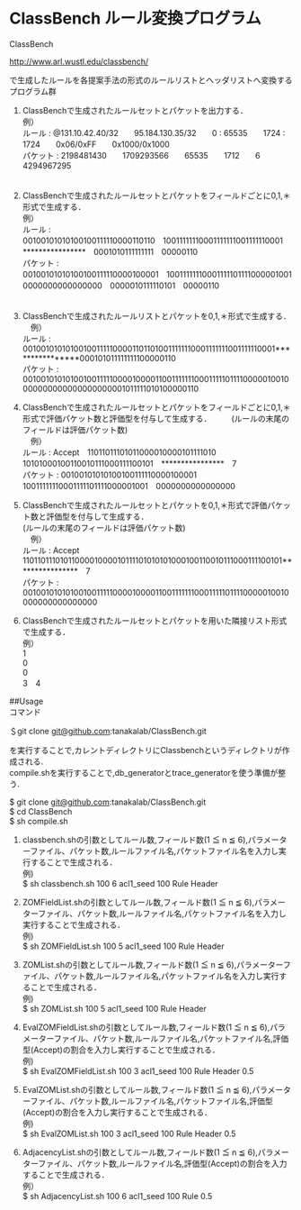 # ClassBench ルール変換プログラム

ClassBench 

http://www.arl.wustl.edu/classbench/ 

で生成したルールを各提案手法の形式のルールリストとヘッダリストへ変換するプログラム群　　

1. ClassBenchで生成されたルールセットとパケットを出力する．     
例）  
ルール   : @131.10.42.40/32　　95.184.130.35/32　　0 : 65535　　1724 : 1724　　0x06/0xFF　　0x1000/0x1000       
パケット : 2198481430　　1709293566　　65535　　1712　　6　　4294967295      
　

2. ClassBenchで生成されたルールセットとパケットをフィールドごとに0,1,＊形式で生成する．       
例）  
ルール   :   
00100101010100100111110000110110　10011111110001111111001111110001　****************　0001010111111111　00000110     
パケット :   
00100101010100100111110000100001　10011111110001111101111000001001　0000000000000000　0000010111110101　00000110  
　　

3. ClassBenchで生成されたルールリストとパケットを0,1,＊形式で生成する．  
　例）  
ルール   :   
0010010101010010011111000011011010011111110001111111001111110001****************000101011111111100000110  
パケット :   
00100101010100100111110000100001100111111100011111011110000010010000000000000000000001011111010100000110  


4. ClassBenchで生成されたルールセットとパケットをフィールドごとに0,1,＊形式で評価パケット数と評価型を付与して生成する．    　
　(ルールの末尾のフィールドは評価パケット数)    
　例）  
ルール   : Accept　11011011101011000010000101111010　10101000100110010111000111100101　****************　7    
パケット : 00100101010100100111110000100001　10011111110001111101111000001001　0000000000000000     


5. ClassBenchで生成されたルールセットとパケットを0,1,＊形式で評価パケット数と評価型を付与して生成する．   
 (ルールの末尾のフィールドは評価パケット数)    
　例）  
ルール   : Accept　1101101110101100001000010111101010101000100110010111000111100101****************　7      
パケット : 00100101010100100111110000100001100111111100011111011110000010010000000000000000    


6. ClassBenchで生成されたルールセットとパケットを用いた隣接リスト形式で生成する．    
例）  
1    
0   
0   
3　4   　　


##Usage   
コマンド  

＄git clone git@github.com:tanakalab/ClassBench.git  


を実行することで,カレントディレクトリにClassbenchというディレクトリが作成される.  
compile.shを実行することで,db_generatorとtrace_generatorを使う準備が整う.     

$ git clone git@github.com:tanakalab/ClassBench.git  
$ cd ClassBench    
$ sh compile.sh   
 
 1. classbench.shの引数としてルール数,フィールド数(1 ≦ n ≦ 6),パラメーターファイル、パケット数,ルールファイル名,パケットファイル名を入力し実行することで生成される．  
 例)  
$ sh classbench.sh 100 6 acl1_seed 100 Rule Header

 2. ZOMFieldList.shの引数としてルール数,フィールド数(1 ≦ n ≦ 6),パラメーターファイル、パケット数,ルールファイル名,パケットファイル名を入力し実行することで生成される．   
 例)  
$ sh ZOMFieldList.sh 100 5 acl1_seed 100 Rule Header

 3. ZOMList.shの引数としてルール数,フィールド数(1 ≦ n ≦ 6),パラメーターファイル、パケット数,ルールファイル名,パケットファイル名を入力し実行することで生成される．  
 例)  
$ sh ZOMList.sh 100 5 acl1_seed 100 Rule Header

 4. EvalZOMFieldList.shの引数としてルール数,フィールド数(1 ≦ n ≦ 6),パラメーターファイル、パケット数,ルールファイル名,パケットファイル名,評価型(Accept)の割合を入力し実行することで生成される．  
 例)  
$ sh EvalZOMFieldList.sh 100 3 acl1_seed 100 Rule Header 0.5

 5. EvalZOMList.shの引数としてルール数,フィールド数(1 ≦ n ≦ 6),パラメーターファイル、パケット数,ルールファイル名,パケットファイル名,評価型(Accept)の割合を入力し実行することで生成される．  
 例)  
$ sh EvalZOMList.sh 100 3 acl1_seed 100 Rule Header 0.5

 6. AdjacencyList.shの引数としてルール数,フィールド数(1 ≦ n ≦ 6),パラメーターファイル、パケット数,ルールファイル名,評価型(Accept)の割合を入力することで生成される．  
 例）  
$ sh AdjacencyList.sh 100 6 acl1_seed 100 Rule 0.5
 
